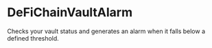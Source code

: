 # DeFiChainVaultAlarm
Checks your vault status and generates an alarm when it falls below a defined threshold.
